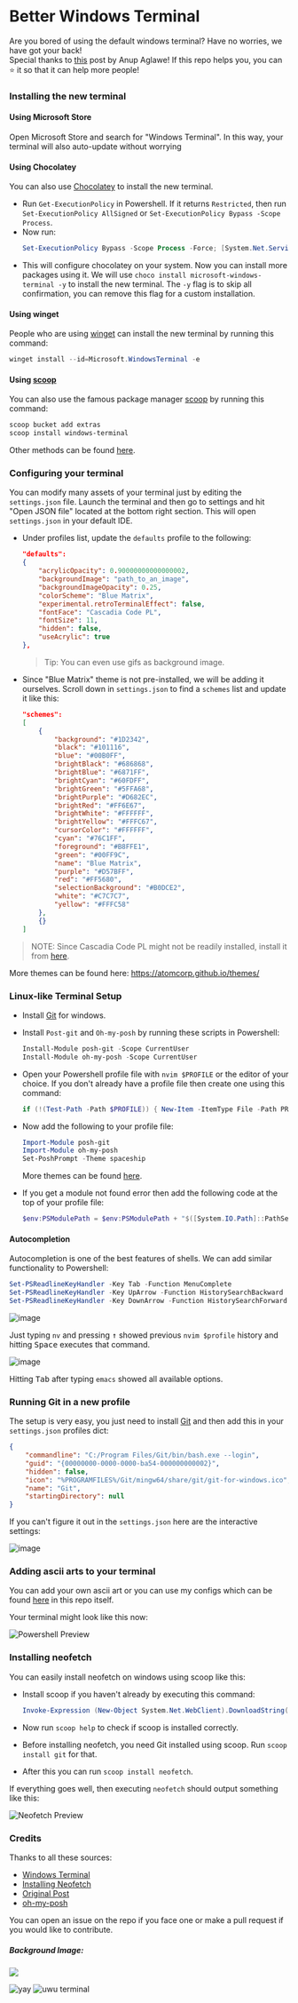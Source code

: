 # Better Windows Terminal

Are you bored of using the default windows terminal? Have no worries, we have got your back!\
Special thanks to [this](https://dev.to/anupa/beautify-your-windows-terminal-1la8) post by Anup Aglawe! If this repo helps you, you can ⭐ it so that it can help more people!

### Installing the new terminal

#### Using Microsoft Store

Open Microsoft Store and search for "Windows Terminal". In this way, your terminal will also auto-update without worrying

#### Using Chocolatey

You can also use [Chocolatey](https://docs.chocolatey.org/en-us/choco/setup) to install the new terminal.

* Run `Get-ExecutionPolicy` in Powershell. If it returns `Restricted`, then run `Set-ExecutionPolicy AllSigned` or `Set-ExecutionPolicy Bypass -Scope Process`.
* Now run: 
    ```powershell
    Set-ExecutionPolicy Bypass -Scope Process -Force; [System.Net.ServicePointManager]::SecurityProtocol = [System.Net.ServicePointManager] ::SecurityProtocol -bor 3072; iex ((New-Object System.Net.WebClient).DownloadString('https://chocolatey.org/install.ps1'))
    ```
* This will configure chocolatey on your system. Now you can install more packages using it. We will use `choco install microsoft-windows-terminal -y` to install the new terminal. The `-y` flag is to skip all confirmation, you can remove this flag for a custom installation.

#### Using winget

People who are using [winget](https://github.com/microsoft/winget-cli) can install the new terminal by running this command:
```powershell
winget install --id=Microsoft.WindowsTerminal -e
```

#### Using [scoop](https://github.com/LeonardSSH/coc-discord-rpc/wiki/install)

You can also use the famous package manager [scoop](https://scoop.sh/) by running this command:
```powershell
scoop bucket add extras
scoop install windows-terminal
```

Other methods can be found [here](https://github.com/microsoft/terminal#installing-and-running-windows-terminal).

### Configuring your terminal

You can modify many assets of your terminal just by editing the `settings.json` file. Launch the terminal and then go to settings and hit "Open JSON file" located at the bottom right section. This will open `settings.json` in your default IDE.

* Under profiles list, update the `defaults` profile to the following:

    ```json
    "defaults": 
    {
        "acrylicOpacity": 0.90000000000000002,    
        "backgroundImage": "path_to_an_image",     
        "backgroundImageOpacity": 0.25,            
        "colorScheme": "Blue Matrix",  
        "experimental.retroTerminalEffect": false, 
        "fontFace": "Cascadia Code PL",           
        "fontSize": 11,                       
        "hidden": false,                  
        "useAcrylic": true     
    },
    ```
    
    > Tip: You can even use gifs as background image.

* Since "Blue Matrix" theme is not pre-installed, we will be adding it ourselves. Scroll down in `settings.json` to find a `schemes` list and   update it like this:

    ```json
    "schemes": 
    [
        {
            "background": "#1D2342",
            "black": "#101116",
            "blue": "#00B0FF",
            "brightBlack": "#686868",
            "brightBlue": "#6871FF",
            "brightCyan": "#60FDFF",
            "brightGreen": "#5FFA68",
            "brightPurple": "#D682EC",
            "brightRed": "#FF6E67",
            "brightWhite": "#FFFFFF",
            "brightYellow": "#FFFC67",
            "cursorColor": "#FFFFFF",
            "cyan": "#76C1FF",
            "foreground": "#B8FFE1",
            "green": "#00FF9C",
            "name": "Blue Matrix",
            "purple": "#D57BFF",
            "red": "#FF5680",
            "selectionBackground": "#B0DCE2",
            "white": "#C7C7C7",
            "yellow": "#FFFC58"
        },
        {}
    ]
    ```

> NOTE: Since Cascadia Code PL might not be readily installed, install it from [here](https://github.com/microsoft/cascadia-code/releases).

More themes can be found here: https://atomcorp.github.io/themes/

### Linux-like Terminal Setup

* Install [Git](https://git-scm.com/downloads) for windows.

* Install `Post-git` and `Oh-my-posh` by running these scripts in Powershell:
    ```powershell
    Install-Module posh-git -Scope CurrentUser
    Install-Module oh-my-posh -Scope CurrentUser
    ```

* Open your Powershell profile file with `nvim $PROFILE` or the editor of your choice. If you don't already have a profile file then create one using this command:

    ```powershell
    if (!(Test-Path -Path $PROFILE)) { New-Item -ItemType File -Path PROFILE -Force }
    ```

* Now add the following to your profile file:
    ```powershell
    Import-Module posh-git
    Import-Module oh-my-posh
    Set-PoshPrompt -Theme spaceship
    ```

    More themes can be found [here](https://github.com/JanDeDobbeleer/oh-my-posh#themes).

* If you get a module not found error then add the following code at the top of your profile file:
    ```powershell
    $env:PSModulePath = $env:PSModulePath + "$([System.IO.Path]::PathSeparator)C:\Users\xxxx\Documents\WindowsPowerShell\Modules"
    ```

#### Autocompletion

Autocompletion is one of the best features of shells. We can add similar functionality to Powershell:

```powershell
Set-PSReadlineKeyHandler -Key Tab -Function MenuComplete
Set-PSReadlineKeyHandler -Key UpArrow -Function HistorySearchBackward
Set-PSReadlineKeyHandler -Key DownArrow -Function HistorySearchForward
```

![image](https://user-images.githubusercontent.com/65854695/126736657-29ed91dc-0c9b-495a-80d5-0b8ed490b62d.png)

Just typing `nv` and pressing <kbd>↑</kbd> showed  previous `nvim $profile` history and hitting <kbd>Space</kbd> executes that command.

![image](https://user-images.githubusercontent.com/65854695/126737230-7c522c2a-9d3e-44f4-8f36-e91be558b63a.png)
 
 Hitting <kbd>Tab</kbd> after typing `emacs` showed all available options.

### Running Git in a new profile

The setup is very easy, you just need to install [Git](https://git-scm.com/downloads) and then add this in your `settings.json` profiles dict:

```json
{
    "commandline": "C:/Program Files/Git/bin/bash.exe --login",
    "guid": "{00000000-0000-0000-ba54-000000000002}",
    "hidden": false,
    "icon": "%PROGRAMFILES%/Git/mingw64/share/git/git-for-windows.ico",
    "name": "Git",
    "startingDirectory": null
}
```

If you can't figure it out in the `settings.json` here are the interactive settings:

![image](https://user-images.githubusercontent.com/65854695/126441159-6276f99e-c0ae-499a-b50e-179c5ec3dea4.png)

### Adding ascii arts to your terminal

You can add your own ascii art or you can use my configs which can be found [here](Microsoft.PowerShell_profile.ps1) in this repo itself.

Your terminal might look like this now:

![Powershell Preview](https://i.imgur.com/R1tTMXo.png)

### Installing neofetch

You can easily install neofetch on windows using scoop like this:

* Install scoop if you haven't already by executing this command:
    ```powershell
    Invoke-Expression (New-Object System.Net.WebClient).DownloadString('https://get.scoop.sh')
    ```

* Now run `scoop help` to check if scoop is installed correctly.
* Before installing neofetch, you need Git installed using scoop. Run `scoop install git` for that.
* After this you can run `scoop install neofetch`.

If everything goes well, then executing `neofetch` should output something like this:

![Neofetch Preview](https://i.imgur.com/7exWfFO.png)

### Credits

Thanks to all these sources:

* [Windows Terminal](https://github.com/microsoft/terminal)
* [Installing Neofetch](https://www.neowin.net/news/how-to-install-and-use-neofetch-on-desktop-and-mobile/)
* [Original Post](https://dev.to/anupa/beautify-your-windows-terminal-1la8)
* [oh-my-posh](https://github.com/JanDeDobbeleer/oh-my-posh)

You can open an issue on the repo if you face one or make a pull request if you would like to contribute.

##### Background Image:

<img src = "background.jpg">


![yay](https://cdn.discordapp.com/emojis/798795579819294740.gif?v=1)
![uwu terminal](https://i.imgur.com/yqiAJn0.png)
